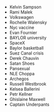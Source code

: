 - Kelvin Sampson
- Rami Malek
- Volkswagen
- Rochelle Walensky
- Nyc vaccine
- Evan Fournier
- BAYLOR university
- SpaceX
- Baylor basketball
- Suez Canal crisis
- Derek Chauvin
- Satan Shoes
- Pansexual
- NLE Choppa
- Archegos
- Russell Westbrook
- Kelsea Ballerini
- Petr Kellner
- Ghislaine Maxwell
- Captain Underpants